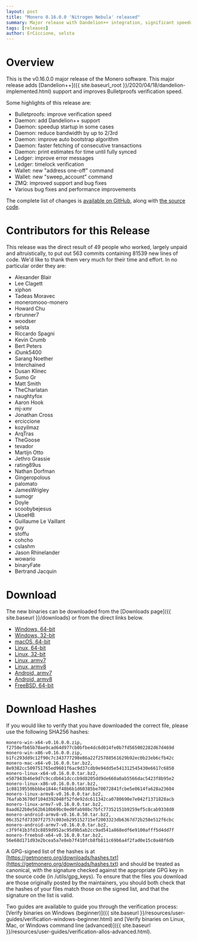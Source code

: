 ```yaml
---
layout: post
title: "Monero 0.16.0.0 'Nitrogen Nebula' released"
summary: Major release with Dandelion++ integration, significant speedups and more
tags: [releases]
author: ErCiccione, selsta
---
```


# Overview

This is the v0.16.0.0 major release of the Monero software. This major release adds [Dandelion++]({{ site.baseurl_root }}/2020/04/18/dandelion-implemented.html) support and improves Bulletproofs verification speed. 

Some highlights of this release are:

- Bulletproofs: improve verification speed
- Daemon: add Dandelion++ support
- Daemon: speedup startup in some cases
- Daemon: reduce bandwidth by up to 2/3rd
- Daemon: improve auto bootstrap algorithm
- Daemon: faster fetching of consecutive transactions
- Daemon: print estimates for time until fully synced
- Ledger: improve error messages
- Ledger: timelock verification
- Wallet: new "address one-off" command
- Wallet: new "sweep_account" command
- ZMQ: improved support and bug fixes
- Various bug fixes and performance improvements

The complete list of changes is [available on GitHub](https://github.com/monero-project/monero/compare/v0.15.0.5...v0.16.0.0), along with [the source code](https://github.com/monero-project/monero/tree/v0.16.0.0).

# Contributors for this Release

This release was the direct result of 49 people who worked, largely unpaid and altruistically, to put out 563 commits containing 81539 new lines of code. We'd like to thank them very much for their time and effort. In no particular order they are:

- Alexander Blair
- Lee Clagett
- xiphon
- Tadeas Moravec
- moneromooo-monero
- Howard Chu
- rbrunner7
- woodser
- selsta
- Riccardo Spagni
- Kevin Crumb
- Bert Peters
- iDunk5400
- Sarang Noether
- Interchained
- Dusan Klinec
- Sumo Gr
- Matt Smith
- TheCharlatan
- naughtyfox
- Aaron Hook
- mj-xmr
- Jonathan Cross
- erciccione
- kozyilmaz
- ArqTras
- TheGoose
- tevador
- Martijn Otto
- Jethro Grassie
- rating89us
- Nathan Dorfman
- Gingeropolous
- palomato
- JamesWrigley
- sumogr
- Doyle
- scoobybejesus
- UkoeHB
- Guillaume Le Vaillant
- guy
- stoffu
- cohcho
- cslashm
- Jason Rhinelander
- wowario
- binaryFate
- Bertrand Jacquin

# Download

The new binaries can be downloaded from the [Downloads page]({{ site.baseurl }}/downloads) or from the direct links below.

- [Windows, 64-bit](https://downloads.getmonero.org/cli/monero-win-x64-v0.16.0.0.zip)
- [Windows, 32-bit](https://downloads.getmonero.org/cli/monero-win-x86-v0.16.0.0.zip)
- [macOS, 64-bit](https://downloads.getmonero.org/cli/monero-mac-x64-v0.16.0.0.tar.bz2)
- [Linux, 64-bit](https://downloads.getmonero.org/cli/monero-linux-x64-v0.16.0.0.tar.bz2)
- [Linux, 32-bit](https://downloads.getmonero.org/cli/monero-linux-x86-v0.16.0.0.tar.bz2)
- [Linux, armv7](https://downloads.getmonero.org/cli/monero-linux-armv7-v0.16.0.0.tar.bz2)
- [Linux, armv8](https://downloads.getmonero.org/cli/monero-linux-armv8-v0.16.0.0.tar.bz2)
- [Android, armv7](https://downloads.getmonero.org/cli/monero-android-armv7-v0.16.0.0.tar.bz2)
- [Android, armv8](https://downloads.getmonero.org/cli/monero-android-armv8-v0.16.0.0.tar.bz2)
- [FreeBSD, 64-bit](https://downloads.getmonero.org/cli/monero-freebsd-x64-v0.16.0.0.tar.bz2)

# Download Hashes

If you would like to verify that you have downloaded the correct file, please use the following SHA256 hashes:

```
monero-win-x64-v0.16.0.0.zip, f2750efb65b70ae9cad64d977cb0bfbe4dc6d014fe0b7fd565002282d67d469d
monero-win-x86-v0.16.0.0.zip, b1fc293dd9c12f90c7c343777298e86a22f25788561629b92ec0b23eb6cfb42c
monero-mac-x64-v0.16.0.0.tar.bz2, 8e9382cc509751765ed9601f6ac9d37cdb9e94dd5e541312545430e6617c6850
monero-linux-x64-v0.16.0.0.tar.bz2, e507943b46e9d7c9ccdb641dcccb9d8205dd9de660a0ab5566dac5423f8b95e2
monero-linux-x86-v0.16.0.0.tar.bz2, 1c08139550bbbbe1844cf48b6b1d60385be70072841fcbe5e0614fa628a23604
monero-linux-armv8-v0.16.0.0.tar.bz2, 76afab3670df104d392048f52fde92dc611342ca0780690e7e042f1371828acb
monero-linux-armv7-v0.16.0.0.tar.bz2, 8aad622b0e562b610b69bc0ed0fab98bc7bfc77352151b9259ef5c8cab9338d0
monero-android-armv8-v0.16.0.50.tar.bz2, 06c352fd73307f2757c003eb295152715ef2003323db6367d72b258e512f6cbc
monero-android-armv7-v0.16.0.0.tar.bz2, c3f9f41b3fd3c8859d952ac95d9b5ab2cc9ad541a868edf6e9100afff5d4dd7f
monero-freebsd-x64-v0.16.0.0.tar.bz2, 56e68d171d93e2bcea5a7e8eb7f410fcb8fb811c69b6a4f2fad0e15c0a48f6db
```

A GPG-signed list of the hashes is at [https://getmonero.org/downloads/hashes.txt](https://getmonero.org/downloads/hashes.txt) and should be treated as canonical, with the signature checked against the appropriate GPG key in the source code (in /utils/gpg_keys). To ensure that the files you download are those originally posted by the maintainers, you should both check that the hashes of your files match those on the signed list, and that the signature on the list is valid.

Two guides are available to guide you through the verification process: [Verify binaries on Windows (beginner)]({{ site.baseurl }}/resources/user-guides/verification-windows-beginner.html) and [Verify binaries on Linux, Mac, or Windows command line (advanced)]({{ site.baseurl }}/resources/user-guides/verification-allos-advanced.html).